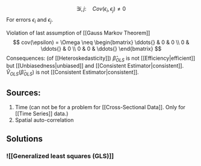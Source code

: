 $$
\exists i,j: \quad Cov(\epsilon_{i}, \epsilon_{j}) \neq 0
$$
For errors $\epsilon_{i}$ and $\epsilon_{j}$.

Violation of last assumption of [[Gauss Markov Theorem]]
$$
cov(\epsilon) = \Omega \neq \begin{bmatrix}
\ddots{} &  0  &  0  \\
0  & \ddots{}  &  0 \\
0  & 0 & \ddots{}
\end{bmatrix} 
$$
Consequences: (of [[Heteroskedasticity]])
$\hat{\beta}_{OLS}$ is not [[Efficiency|efficient]] but [[Unbiasedness|unbiased]] and [[Consistent Estimator|consistent]].
$\hat{V}_{OLS}(\hat{\beta}_{OLS})$ is not [[Consistent Estimator|consistent]]. 

## Sources:
1) Time (can not be for a problem for [[Cross-Sectional Data]]. Only for [[Time Series]] data.)
2) Spatial auto-correlation         

## Solutions
### ![[Generalized least squares (GLS)]]